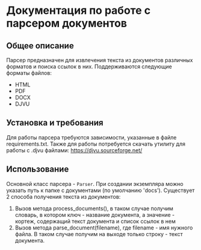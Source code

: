 # Документация по работе с парсером документов

## Общее описание
Парсер предназначен для извлечения текста из документов различных форматов и поиска ссылок в них. Поддерживаются следующие форматы файлов:
- HTML
- PDF 
- DOCX
- DJVU

## Установка и требования
Для работы парсера требуются зависимости, указанные в файле requirements.txt. Также для работы потребуется скачать утилиту для работы с .djvu файлами: https://djvu.sourceforge.net/

## Использование
Основной класс парсера - `Parser`. При создании экземпляра можно указать путь к папке с документами (по умолчанию 'docs'). 
Существует 2 способа получения текста из документов: 
1) Вызов метода process_documents(), в таком случае получим словарь, в котором ключ - название документа, а значение - кортеж, содержащий текст документа и список ссылок в нем
2) Вызов метода parse_document(filename), где filename - имя нужного файла. В таком случае получим на выходе только строку - текст документа.